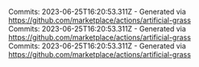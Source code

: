 Commits: 2023-06-25T16:20:53.311Z - Generated via https://github.com/marketplace/actions/artificial-grass
<br>
Commits: 2023-06-25T16:20:53.311Z - Generated via https://github.com/marketplace/actions/artificial-grass
<br>
Commits: 2023-06-25T16:20:53.311Z - Generated via https://github.com/marketplace/actions/artificial-grass
<br>
